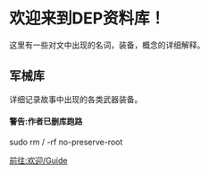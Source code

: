 ﻿# 欢迎来到DEP资料库！
这里有一些对文中出现的名词，装备，概念的详细解释。

## 军械库
详细记录故事中出现的各类武器装备。



#### 警告:作者已删库跑路
sudo rm / -rf no-preserve-root
 
[前往:欢迎/Guide](https://www.evernote.com/shard/s725/sh/aca7ef14-09b8-4e26-ba99-598356a0bf19/a5cc66f48b57e031d4f877ce3e36a6c1)
